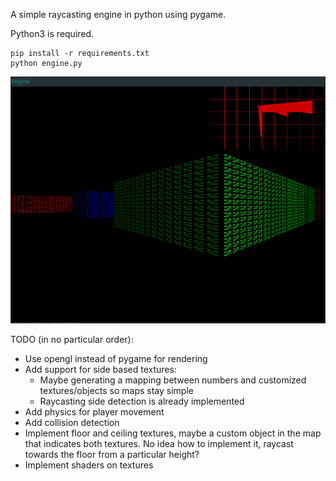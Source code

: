A simple raycasting engine in python using pygame. 

Python3 is required.

```
pip install -r requirements.txt
python engine.py
```

![Engine sample](readme/sample.png)


TODO (in no particular order):

* Use opengl instead of pygame for rendering
* Add support for side based textures:
    * Maybe generating a mapping between numbers and customized textures/objects so maps stay simple
    * Raycasting side detection is already implemented
* Add physics for player movement
* Add collision detection
* Implement floor and ceiling textures, maybe a custom object in the map that indicates both textures. No idea how to implement it, raycast towards the floor from a particular height?
* Implement shaders on textures